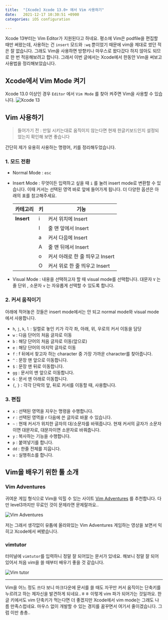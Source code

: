 ```yaml
---
title:  "[Xcode] Xcode 13.0+ 에서 Vim 사용하기"
date:   2021-12-17 10:30:51 +0900
categories: iOS configuration

---
```




Xcode 13부터는 Vim Editor가 지원된다고 하네요. 평소에 Vim은 podfile을 편집할 때만 써왔는데, 사용하는 건 `insert` 모드와  `:wq` 뿐이었기 때문에 vim을 제대로 썼던 적은 잘 없습니다. 그래도 Vim을 사용하면 방향키나 마우스로 왔다갔다 하지 않아도 되므로 한 번 적응해보려고 합니다. 그래서 이번 글에서는 Xcode에서 한동안 Vim을 써보고 사용법을 정리해보았습니다. 



## Xcode에서 Vim Mode 켜기

Xcode 13.0 이상인 경우 `Editor` 에서 `Vim Mode` 를 찾아 켜주면 Vim을 사용할 수 있습니다. 
![Xcode 13](https://user-images.githubusercontent.com/72622744/213599996-c2e3c2f9-cae6-4e65-b588-106261e47e95.jpeg)


## Vim 사용하기

>  들어가기 전 : 만일 시키는대로 움직이지 않는다면 현재 한글키보드인지 설정되었는지 확인해 보면 좋습니다

간단히 제가 유용히 사용하는 명령어, 키를 정리해두었습니다. 

### 1. 모드 전환

- Normal Mode : `esc`

- Insert Mode :  무엇이든 입력하고 싶을 때 `i` 를 눌러 insert mode로 변환할 수 있습니다. 이때 커서는 선택된 영역 바로 앞에 들어가게 됩니다. 더 다양한 옵션은 아래의 표를 참고해주세요.

	| **카테고리** | **키** | **기능**                        |
	| ------------ | ------ | ------------------------------- |
	| **Insert**   | i      | 커서 위치에 Insert              |
	|              | I      | 줄 맨 앞에서 Insert             |
	|              | a      | 커서 다음에 Insert              |
	|              | A      | 줄 맨 뒤에서 Insert             |
	|              | o      | 커서 아래로 한 줄 띄우고 Insert |
	|              | O      | 커서 위로 한 줄 띄우고 Insert   |

- Visual Mode : 내용을 선택하고자 할 때 visual mode를 선택합니다. 대문자 `V` 는 줄 단위 , 소문자 `v` 는 자유롭게 선택할 수 있도록 합니다.

### 2. 커서 움직이기

아래에 적어놓은 것들은 insert mode에서는 안 되고 normal mode와 visual mode에서 사용합니다.

- `h`, `j`, `k`, `l` : 일렬로 놓인 키가 각각 좌, 아래, 위, 우로의 커서 이동을 담당
- `w` : 다음 단어의 처음 글자로 이동
- `b` : 해당 단어의 처음 글자로 이동(앞으로)
- `e` : 해당 단어의 마지막 글자로 이동
- `f` : f 뒤에서 찾고자 하는 character 중 가장 가까운 character를 찾아줍니다. 
- `^` : 문장 맨 앞으로 이동합니다.
- `$` : 문장 맨 뒤로 이동합니다.
- `gg` : 문서의 맨 앞으로 이동합니다.
- `G` :  문서 맨 아래로 이동합니다.
- `{`, `}` : 각각 단락의 앞, 뒤로 커서를 이동할 때, 사용합니다.

### 3. 편집

- `x` : 선택된 영역을 지우는 명령을 수행합니다.
- `r` : 선택된 영역을 r 다음에 쓴 글자로 바꿀 수 있습니다.
- `~` : 현재 커서가 위치한 글자의 대/소문자를 바꿔줍니다. 현재 커서의 글자가 소문자이면 대문자로, 대문자이면 소문자로 바꿔줍니다.
- `y` : 복사하는 기능을 수행합니다.
- `p` : 붙여넣기를 합니다.
- `dd` : 한줄 전체를 지웁니다.
- `u` : 실행취소를 합니다.



## Vim을 배우기 위한 툴 소개

### Vim Adventures

귀여운 게임 형식으로 Vim을 익힐 수 있는 사이트 [Vim Adventures](https://vim-adventures.com/) 를 추천합니다. 다만 level3까지만 무료인 것이 문제라면 문제랄까요..

![Vim Adventures](https://user-images.githubusercontent.com/72622744/213600113-4028c739-a3e0-41f9-9ae2-00977cccb476.jpeg)

저는 그래서 생각없이 유튭에 올라와있는 Vim Adventures 게임하는 영상을 보면서 익히고 Xcode에서 써봤습니다. 



### vimtutor

터미널에 `vimtutor`를 입력하니 정말 잘 되어있는 문서가 있네요. 해보니 정말 잘 되어 있어서 처음 vim을 쓸 때부터 배우기 좋을 것 같습니다. 

![Vim tutor](https://user-images.githubusercontent.com/72622744/213600168-3f5c644e-c679-43f8-9ca2-e16e53ade55b.jpeg)





---

Vim을 어느 정도 쓰다 보니  마크다운에 문서를 쓸 때도 자꾸만 커서 움직이는 단축키를 누르려고 하는 제자신을 발견하게 되네요..ㅎㅎ 이렇게 vim 파가 되어가는 것일까요. 한글 키에서도 vim 단축키가 먹는다면 더 좋겠지만 Xcode에서 vim mode는 그래도 나름 만족스럽네요. 마우스 없이 개발할 수 있는 경지를 꿈꾸면서 여기서 줄이겠습니다. 그럼 이만 총총..




